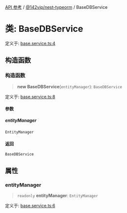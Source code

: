 [API 参考](../wiki/Home) / [@142vip/nest-typeorm](../wiki/@142vip.nest-typeorm) / BaseDBService

# 类: BaseDBService

定义于: [base.service.ts:4](https://github.com/142vip/core-x/blob/567cadf3a9f5104aada595325cfb94d08a88f92f/packages/nest-typeorm/src/core/base.service.ts#L4)

## 构造函数

### 构造函数

> **new BaseDBService**(`entityManager`): `BaseDBService`

定义于: [base.service.ts:8](https://github.com/142vip/core-x/blob/567cadf3a9f5104aada595325cfb94d08a88f92f/packages/nest-typeorm/src/core/base.service.ts#L8)

#### 参数

##### entityManager

`EntityManager`

#### 返回

`BaseDBService`

## 属性

### entityManager

> `readonly` **entityManager**: `EntityManager`

定义于: [base.service.ts:6](https://github.com/142vip/core-x/blob/567cadf3a9f5104aada595325cfb94d08a88f92f/packages/nest-typeorm/src/core/base.service.ts#L6)
